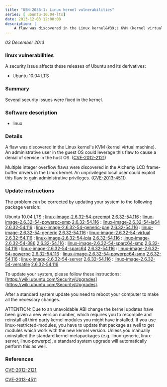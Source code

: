 ```yaml
---
title: "USN-2036-1: Linux kernel vulnerabilities"
series: [ ubuntu-10.04-lts]
date: 2013-12-03 12:00:00
description: |
    A flaw was discovered in the Linux kernel&#39;s KVM (kernel virtual machine). An administrative user in the guest OS could leverage this flaw to cause a denial of service in the host OS. ([CVE-2012-2121](http://people.ubuntu.com/~ubuntu-security/cve/CVE-2012-2121))
--- 
```

 
 

*03 December 2013*

### linux vulnerabilities

A security issue affects these releases of Ubuntu and its derivatives:

* Ubuntu 10.04 LTS

### Summary

Several security issues were fixed in the kernel. 

### Software description

* linux 

### Details

A flaw was discovered in the Linux kernel&#39;s KVM (kernel virtual machine). An administrative user in the guest OS could leverage this flaw to cause a denial of service in the host OS. ([CVE-2012-2121](http://people.ubuntu.com/~ubuntu-security/cve/CVE-2012-2121))

Multiple integer overflow flaws were discovered in the Alchemy LCD frame- buffer drivers in the Linux kernel. An unprivileged local user could exploit this flaw to gain administrative privileges. ([CVE-2013-4511](http://people.ubuntu.com/~ubuntu-security/cve/CVE-2013-4511)) 

### Update instructions

The problem can be corrected by updating your system to the following package version:

Ubuntu 10.04 LTS
 : [linux-image-2.6.32-54-preempt](https://launchpad.net/ubuntu/+source/linux) <span> [2.6.32-54.116](https://launchpad.net/ubuntu/+source/linux/2.6.32-54.116) </span> 
 : [linux-image-2.6.32-54-powerpc-smp](https://launchpad.net/ubuntu/+source/linux) <span> [2.6.32-54.116](https://launchpad.net/ubuntu/+source/linux/2.6.32-54.116) </span> 
 : [linux-image-2.6.32-54-ia64](https://launchpad.net/ubuntu/+source/linux) <span> [2.6.32-54.116](https://launchpad.net/ubuntu/+source/linux/2.6.32-54.116) </span> 
 : [linux-image-2.6.32-54-generic-pae](https://launchpad.net/ubuntu/+source/linux) <span> [2.6.32-54.116](https://launchpad.net/ubuntu/+source/linux/2.6.32-54.116) </span> 
 : [linux-image-2.6.32-54-generic](https://launchpad.net/ubuntu/+source/linux) <span> [2.6.32-54.116](https://launchpad.net/ubuntu/+source/linux/2.6.32-54.116) </span> 
 : [linux-image-2.6.32-54-virtual](https://launchpad.net/ubuntu/+source/linux) <span> [2.6.32-54.116](https://launchpad.net/ubuntu/+source/linux/2.6.32-54.116) </span> 
 : [linux-image-2.6.32-54-lpia](https://launchpad.net/ubuntu/+source/linux) <span> [2.6.32-54.116](https://launchpad.net/ubuntu/+source/linux/2.6.32-54.116) </span> 
 : [linux-image-2.6.32-54-386](https://launchpad.net/ubuntu/+source/linux) <span> [2.6.32-54.116](https://launchpad.net/ubuntu/+source/linux/2.6.32-54.116) </span> 
 : [linux-image-2.6.32-54-sparc64-smp](https://launchpad.net/ubuntu/+source/linux) <span> [2.6.32-54.116](https://launchpad.net/ubuntu/+source/linux/2.6.32-54.116) </span> 
 : [linux-image-2.6.32-54-sparc64](https://launchpad.net/ubuntu/+source/linux) <span> [2.6.32-54.116](https://launchpad.net/ubuntu/+source/linux/2.6.32-54.116) </span> 
 : [linux-image-2.6.32-54-powerpc](https://launchpad.net/ubuntu/+source/linux) <span> [2.6.32-54.116](https://launchpad.net/ubuntu/+source/linux/2.6.32-54.116) </span> 
 : [linux-image-2.6.32-54-powerpc64-smp](https://launchpad.net/ubuntu/+source/linux) <span> [2.6.32-54.116](https://launchpad.net/ubuntu/+source/linux/2.6.32-54.116) </span> 
 : [linux-image-2.6.32-54-server](https://launchpad.net/ubuntu/+source/linux) <span> [2.6.32-54.116](https://launchpad.net/ubuntu/+source/linux/2.6.32-54.116) </span> 
 : [linux-image-2.6.32-54-versatile](https://launchpad.net/ubuntu/+source/linux) <span> [2.6.32-54.116](https://launchpad.net/ubuntu/+source/linux/2.6.32-54.116) </span> 

To update your system, please follow these instructions: [https://wiki.ubuntu.com/Security/Upgrades](https://wiki.ubuntu.com/Security/Upgrades).

After a standard system update you need to reboot your computer to make all the necessary changes.

ATTENTION: Due to an unavoidable ABI change the kernel updates have been given a new version number, which requires you to recompile and reinstall all third party kernel modules you might have installed. If you use linux-restricted-modules, you have to update that package as well to get modules which work with the new kernel version. Unless you manually uninstalled the standard kernel metapackages (e.g. linux-generic, linux-server, linux-powerpc), a standard system upgrade will automatically perform this as well. 

### References

 
 [CVE-2012-2121](http://people.ubuntu.com/~ubuntu-security/cve/CVE-2012-2121), 

 [CVE-2013-4511](http://people.ubuntu.com/~ubuntu-security/cve/CVE-2013-4511)
 

